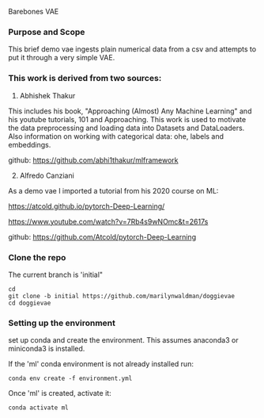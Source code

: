Barebones  VAE

###  Purpose and Scope

This brief demo vae ingests plain numerical data from a csv and attempts to put it through a very
simple VAE.

### This work is derived from two sources:

1.  Abhishek Thakur

This includes his book, "Approaching (Almost) Any Machine Learning" and his youtube tutorials, 101 and Approaching.  This work is used to motivate the data preprocessing  and loading data into Datasets and DataLoaders.  Also information on working with categorical data:  ohe, labels and embeddings.

github:  https://github.com/abhi1thakur/mlframework

2.  Alfredo Canziani

As a demo vae I imported a tutorial from his 2020 course on ML:

https://atcold.github.io/pytorch-Deep-Learning/

https://www.youtube.com/watch?v=7Rb4s9wNOmc&t=2617s

github:  https://github.com/Atcold/pytorch-Deep-Learning


### Clone the repo

The current branch is 'initial"

```
cd 
git clone -b initial https://github.com/marilynwaldman/doggievae
cd doggievae

```


### Setting up the environment

set up conda and create the environment.  This assumes anaconda3 or miniconda3 is installed.



If the 'ml' conda environment is not already installed run:

```
conda env create -f environment.yml

```

Once 'ml' is created, activate it:

```
conda activate ml

```